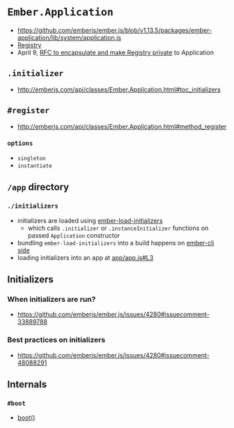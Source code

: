 # `Ember.Application`

* https://github.com/emberjs/ember.js/blob/v1.13.5/packages/ember-application/lib/system/application.js
* [Registry](https://github.com/emberjs/ember.js/pull/9981)
* April 9, [RFC to encapsulate and make Registry private](https://github.com/emberjs/rfcs/pull/46) to Application

## `.initializer`

* http://emberjs.com/api/classes/Ember.Application.html#toc_initializers

## `#register`

* http://emberjs.com/api/classes/Ember.Application.html#method_register

### `options`

* `singleton`
* `instantiate`

## `/app` directory

### `./initializers`

* initializers are loaded using [ember-load-initializers](https://github.com/ember-cli/ember-load-initializers)
  * which calls `.initializer` or `.instanceInitializer` functions on passed `Application` constructor
* bundling `ember-load-initializers` into a build happens on [ember-cli side](https://github.com/ember-cli/ember-cli/blob/v1.13.1/lib/broccoli/ember-app.js#L268)
* loading initializers into an app at [app/app.js#L3](https://github.com/ember-cli/ember-cli/blob/v1.13.1/blueprints/app/files/app/app.js#L3)

## Initializers

### When initializers are run?

* https://github.com/emberjs/ember.js/issues/4280#issuecomment-33889788

### Best practices on initializers

* https://github.com/emberjs/ember.js/issues/4280#issuecomment-48088291

## Internals

### `#boot`

* [boot()](https://github.com/emberjs/ember.js/blob/v1.13.5/packages/ember-application/lib/system/application.js#L580)
